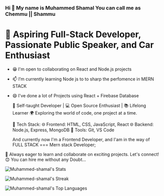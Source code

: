 
### Hi 👋 My name is Muhammed Shamal You can call me as Chemmu || Shammu

<!--
**Muhammed-shamal/Muhammed-Shamal** is a ✨ _special_ ✨ repository because its `README.md` (this file) appears on your GitHub profile. -->
# 🚀 Aspiring Full-Stack Developer, Passionate Public Speaker, and Car Enthusiast

- 😁 I'm open to collaborating on React and Node.js projects
- 📫 I’m currently learning Node js to to sharp the perfomence in MERN STACK
- 😄 I've done a lot of Projects using React + Firebase Database

  🚀 Self-taught Developer | 💻 Open Source Enthusiast | 📚 Lifelong Learner
  🌍 Exploring the world of code, one project at a time.

  🔧 Tech Stack:
  🌐 Frontend: HTML, CSS, JavaScript, React
  🌐 Backend: Node.js, Express, MongoDB
  🚀 Tools: Git, VS Code

  And currently now I'm a Frontend Developer, and I'am in the way of FULL STACK === Mern stack Developer;

🌱 Always eager to learn and collaborate on exciting projects. Let's connect!
😊 You can hire me without any Doubt...



![Muhammed-shamal's Stats](https://github-readme-stats.vercel.app/api?username=Muhammed-shamal&theme=react&show_icons=true&hide_border=true&count_private=true)


![Muhammed-shamal's Streak](https://github-readme-streak-stats.herokuapp.com/?user=Muhammed-shamal&theme=react&hide_border=true)


![Muhammed-shamal's Top Languages](https://github-readme-stats.vercel.app/api/top-langs/?username=Muhammed-shamal&theme=react&show_icons=true&hide_border=true&layout=compact)
